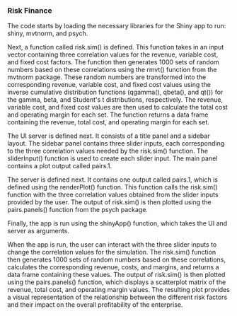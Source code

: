 ### Risk Finance

The code starts by loading the necessary libraries for the Shiny app to run: shiny, mvtnorm, and psych.

Next, a function called risk.sim() is defined. This function takes in an input vector containing three correlation values for the revenue, variable cost, and fixed cost factors. The function then generates 1000 sets of random numbers based on these correlations using the rmvt() function from the mvtnorm package. These random numbers are transformed into the corresponding revenue, variable cost, and fixed cost values using the inverse cumulative distribution functions (qgamma(), qbeta(), and qt()) for the gamma, beta, and Student's t distributions, respectively. The revenue, variable cost, and fixed cost values are then used to calculate the total cost and operating margin for each set. The function returns a data frame containing the revenue, total cost, and operating margin for each set.

The UI server is defined next. It consists of a title panel and a sidebar layout. The sidebar panel contains three slider inputs, each corresponding to the three correlation values needed by the risk.sim() function. The sliderInput() function is used to create each slider input. The main panel contains a plot output called pairs.1.

The server is defined next. It contains one output called pairs.1, which is defined using the renderPlot() function. This function calls the risk.sim() function with the three correlation values obtained from the slider inputs provided by the user. The output of risk.sim() is then plotted using the pairs.panels() function from the psych package.


Finally, the app is run using the shinyApp() function, which takes the UI and server as arguments.

When the app is run, the user can interact with the three slider inputs to change the correlation values for the simulation. The risk.sim() function then generates 1000 sets of random numbers based on these correlations, calculates the corresponding revenue, costs, and margins, and returns a data frame containing these values. The output of risk.sim() is then plotted using the pairs.panels() function, which displays a scatterplot matrix of the revenue, total cost, and operating margin values. The resulting plot provides a visual representation of the relationship between the different risk factors and their impact on the overall profitability of the enterprise.
